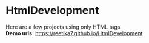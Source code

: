 # HtmlDevelopment

Here are a few projects using only HTML tags.  
**Demo urls:** https://reetika7.github.io/HtmlDevelopment
